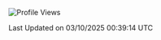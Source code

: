 <!-- ![](https://github-readme-stats.vercel.app/api?username=wufeng15226&show_icons=true&count_private=true) -->
<!-- <div align="center"> <img src="https://stats.justsong.cn/api/leetcode?id=wufeng15226&cn=true"> </div>-->

<!--START_SECTION:waka-->
![Profile Views](http://img.shields.io/badge/Profile%20Views-0-blue)


 Last Updated on 03/10/2025 00:39:14 UTC
<!--END_SECTION:waka-->
